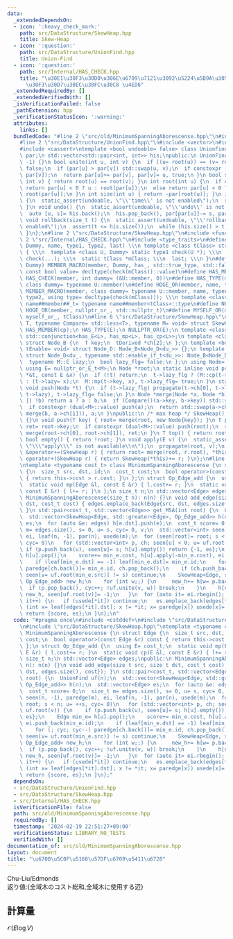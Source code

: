 ```yaml
---
data:
  _extendedDependsOn:
  - icon: ':heavy_check_mark:'
    path: src/DataStructure/SkewHeap.hpp
    title: Skew-Heap
  - icon: ':question:'
    path: src/DataStructure/UnionFind.hpp
    title: Union-Find
  - icon: ':question:'
    path: src/Internal/HAS_CHECK.hpp
    title: "\u30E1\u30F3\u30D0\u306E\u6709\u7121\u3092\u5224\u5B9A\u3059\u308B\u30C6\
      \u30F3\u30D7\u30EC\u30FC\u30C8 \u4ED6"
  _extendedRequiredBy: []
  _extendedVerifiedWith: []
  _isVerificationFailed: false
  _pathExtension: hpp
  _verificationStatusIcon: ':warning:'
  attributes:
    links: []
  bundledCode: "#line 2 \"src/old/MinimumSpanningAborescense.hpp\"\n#include <cstddef>\n\
    #line 2 \"src/DataStructure/UnionFind.hpp\"\n#include <vector>\n#include <algorithm>\n\
    #include <cassert>\ntemplate <bool undoable= false> class UnionFind {\n std::vector<int>\
    \ par;\n std::vector<std::pair<int, int>> his;\npublic:\n UnionFind(int n): par(n,\
    \ -1) {}\n bool unite(int u, int v) {\n  if ((u= root(u)) == (v= root(v))) return\
    \ false;\n  if (par[u] > par[v]) std::swap(u, v);\n  if constexpr (undoable) his.emplace_back(v,\
    \ par[v]);\n  return par[u]+= par[v], par[v]= u, true;\n }\n bool same(int u,\
    \ int v) { return root(u) == root(v); }\n int root(int u) {\n  if constexpr (undoable)\
    \ return par[u] < 0 ? u : root(par[u]);\n  else return par[u] < 0 ? u : par[u]=\
    \ root(par[u]);\n }\n int size(int u) { return -par[root(u)]; }\n int time() const\
    \ {\n  static_assert(undoable, \"\\'time\\' is not enabled\");\n  return his.size();\n\
    \ }\n void undo() {\n  static_assert(undoable, \"\\'undo\\' is not enabled\");\n\
    \  auto [u, s]= his.back();\n  his.pop_back(), par[par[u]]-= s, par[u]= s;\n }\n\
    \ void rollback(size_t t) {\n  static_assert(undoable, \"\\'rollback\\' is not\
    \ enabled\");\n  assert(t <= his.size());\n  while (his.size() > t) undo();\n\
    \ }\n};\n#line 2 \"src/DataStructure/SkewHeap.hpp\"\n#include <functional>\n#line\
    \ 2 \"src/Internal/HAS_CHECK.hpp\"\n#include <type_traits>\n#define MEMBER_MACRO(member,\
    \ Dummy, name, type1, type2, last) \\\n template <class tClass> struct name##member\
    \ { \\\n  template <class U, Dummy> static type1 check(U *); \\\n  static type2\
    \ check(...); \\\n  static tClass *mClass; \\\n  last; \\\n }\n#define HAS_CHECK(member,\
    \ Dummy) MEMBER_MACRO(member, Dummy, has_, std::true_type, std::false_type, static\
    \ const bool value= decltype(check(mClass))::value)\n#define HAS_MEMBER(member)\
    \ HAS_CHECK(member, int dummy= (&U::member, 0))\n#define HAS_TYPE(member) HAS_CHECK(member,\
    \ class dummy= typename U::member)\n#define HOGE_OR(member, name, type2) \\\n\
    \ MEMBER_MACRO(member, class dummy= typename U::member, name, typename U::member,\
    \ type2, using type= decltype(check(mClass))); \\\n template <class tClass> using\
    \ name##member##_t= typename name##member<tClass>::type\n#define NULLPTR_OR(member)\
    \ HOGE_OR(member, nullptr_or_, std::nullptr_t)\n#define MYSELF_OR(member) HOGE_OR(member,\
    \ myself_or_, tClass)\n#line 6 \"src/DataStructure/SkewHeap.hpp\"\ntemplate <typename\
    \ T, typename Compare= std::less<T>, typename M= void> struct SkewHeap {\n HAS_MEMBER(mp);\n\
    \ HAS_MEMBER(cp);\n HAS_TYPE(E);\n NULLPTR_OR(E);\n template <class L> using dual=\
    \ std::conjunction<has_E<L>, has_mp<L>, has_cp<L>>;\n template <class tDerived>\
    \ struct Node_B {\n  T key;\n  tDerived *ch[2];\n };\n template <bool du_, typename\
    \ tEnable= void> struct Node_D: Node_B<Node_D<du_>> {};\n template <bool du_>\
    \ struct Node_D<du_, typename std::enable_if_t<du_>>: Node_B<Node_D<du_>> {\n\
    \  typename M::E lazy;\n  bool lazy_flg= false;\n };\n using Node= Node_D<dual<M>::value>;\n\
    \ using E= nullptr_or_E_t<M>;\n Node *root;\n static inline void propagate(Node\
    \ *&t, const E &x) {\n  if (!t) return;\n  t->lazy_flg ? (M::cp(t->lazy, x), x)\
    \ : (t->lazy= x);\n  M::mp(t->key, x), t->lazy_flg= true;\n }\n static inline\
    \ void push(Node *t) {\n  if (t->lazy_flg) propagate(t->ch[0], t->lazy), propagate(t->ch[1],\
    \ t->lazy), t->lazy_flg= false;\n }\n Node *merge(Node *a, Node *b) {\n  if (!a\
    \ || !b) return a ? a : b;\n  if (Compare()(a->key, b->key)) std::swap(a, b);\n\
    \  if constexpr (dual<M>::value) push(a);\n  return std::swap(a->ch[0], a->ch[1]=\
    \ merge(b, a->ch[1])), a;\n }\npublic:\n /* max heap */ SkewHeap(): root(nullptr)\
    \ {}\n void push(T key) { root= merge(root, new Node{key}); }\n T pop() {\n  T\
    \ ret= root->key;\n  if constexpr (dual<M>::value) push(root);\n  return root=\
    \ merge(root->ch[0], root->ch[1]), ret;\n }\n T top() { return root->key; }\n\
    \ bool empty() { return !root; }\n void apply(E v) {\n  static_assert(dual<M>::value,\
    \ \"\\\"apply\\\" is not available\\n\");\n  propagate(root, v);\n }\n SkewHeap\
    \ &operator+=(SkewHeap r) { return root= merge(root, r.root), *this; }\n SkewHeap\
    \ operator+(SkewHeap r) { return SkewHeap(*this)+= r; }\n};\n#line 5 \"src/old/MinimumSpanningAborescense.hpp\"\
    \ntemplate <typename cost_t> class MinimumSpanningAborescense {\n struct Edge\
    \ {\n  size_t src, dst, id;\n  cost_t cost;\n  bool operator>(const Edge &r) const\
    \ { return this->cost > r.cost; }\n };\n struct Op_Edge_add {\n  using E= cost_t;\n\
    \  static void mp(Edge &l, const E &r) { l.cost+= r; }\n  static void cp(E &l,\
    \ const E &r) { l+= r; }\n };\n size_t n;\n std::vector<Edge> edges;\npublic:\n\
    \ MinimumSpanningAborescense(size_t n): n(n) {}\n void add_edge(size_t src, size_t\
    \ dst, cost_t cost) { edges.emplace_back(Edge{src, dst, edges.size(), cost});\
    \ }\n std::pair<cost_t, std::vector<Edge>> get_MSA(int root) {\n  UnionFind uf(n);\n\
    \  std::vector<SkewHeap<Edge, std::greater<Edge>, Op_Edge_add>> h(n);\n  std::vector<Edge>\
    \ es;\n  for (auto &e: edges) h[e.dst].push(e);\n  cost_t score= 0;\n  size_t\
    \ m= edges.size(), s= 0, u= s, cyc= 0, v;\n  std::vector<int> seen(n, -1), paredge(m),\
    \ ei, leaf(n, -1), par(n), usede(m);\n  for (seen[root]= root; s < n; u= ++s,\
    \ cyc= 0)\n   for (std::vector<int> p, ch; seen[u] < 0; u= uf.root(v)) {\n   \
    \ if (p.push_back(u), seen[u]= s; h[u].empty()) return {-1, es};\n    Edge min_e=\
    \ h[u].pop();\n    score+= min_e.cost, h[u].apply(-min_e.cost), ei.push_back(min_e.id);\n\
    \    if (leaf[min_e.dst] == -1) leaf[min_e.dst]= min_e.id;\n    for (; cyc; cyc--)\
    \ paredge[ch.back()]= min_e.id, ch.pop_back();\n    if (ch.push_back(min_e.id);\
    \ seen[v= uf.root(min_e.src)] != s) continue;\n    SkewHeap<Edge, std::greater<Edge>,\
    \ Op_Edge_add> new_h;\n    for (int w;;) {\n     new_h+= h[w= p.back()];\n   \
    \  if (p.pop_back(), cyc++; !uf.unite(v, w)) break;\n    }\n    h[uf.root(v)]=\
    \ new_h, seen[uf.root(v)]= -1;\n   }\n  for (auto it= ei.rbegin(); it != ei.rend();\
    \ it++) {\n   if (usede[*it]) continue;\n   es.emplace_back(edges[*it]);\n   for\
    \ (int x= leaf[edges[*it].dst]; x != *it; x= paredge[x]) usede[x]= 1;\n  }\n \
    \ return {score, es};\n }\n};\n"
  code: "#pragma once\n#include <cstddef>\n#include \"src/DataStructure/UnionFind.hpp\"\
    \n#include \"src/DataStructure/SkewHeap.hpp\"\ntemplate <typename cost_t> class\
    \ MinimumSpanningAborescense {\n struct Edge {\n  size_t src, dst, id;\n  cost_t\
    \ cost;\n  bool operator>(const Edge &r) const { return this->cost > r.cost; }\n\
    \ };\n struct Op_Edge_add {\n  using E= cost_t;\n  static void mp(Edge &l, const\
    \ E &r) { l.cost+= r; }\n  static void cp(E &l, const E &r) { l+= r; }\n };\n\
    \ size_t n;\n std::vector<Edge> edges;\npublic:\n MinimumSpanningAborescense(size_t\
    \ n): n(n) {}\n void add_edge(size_t src, size_t dst, cost_t cost) { edges.emplace_back(Edge{src,\
    \ dst, edges.size(), cost}); }\n std::pair<cost_t, std::vector<Edge>> get_MSA(int\
    \ root) {\n  UnionFind uf(n);\n  std::vector<SkewHeap<Edge, std::greater<Edge>,\
    \ Op_Edge_add>> h(n);\n  std::vector<Edge> es;\n  for (auto &e: edges) h[e.dst].push(e);\n\
    \  cost_t score= 0;\n  size_t m= edges.size(), s= 0, u= s, cyc= 0, v;\n  std::vector<int>\
    \ seen(n, -1), paredge(m), ei, leaf(n, -1), par(n), usede(m);\n  for (seen[root]=\
    \ root; s < n; u= ++s, cyc= 0)\n   for (std::vector<int> p, ch; seen[u] < 0; u=\
    \ uf.root(v)) {\n    if (p.push_back(u), seen[u]= s; h[u].empty()) return {-1,\
    \ es};\n    Edge min_e= h[u].pop();\n    score+= min_e.cost, h[u].apply(-min_e.cost),\
    \ ei.push_back(min_e.id);\n    if (leaf[min_e.dst] == -1) leaf[min_e.dst]= min_e.id;\n\
    \    for (; cyc; cyc--) paredge[ch.back()]= min_e.id, ch.pop_back();\n    if (ch.push_back(min_e.id);\
    \ seen[v= uf.root(min_e.src)] != s) continue;\n    SkewHeap<Edge, std::greater<Edge>,\
    \ Op_Edge_add> new_h;\n    for (int w;;) {\n     new_h+= h[w= p.back()];\n   \
    \  if (p.pop_back(), cyc++; !uf.unite(v, w)) break;\n    }\n    h[uf.root(v)]=\
    \ new_h, seen[uf.root(v)]= -1;\n   }\n  for (auto it= ei.rbegin(); it != ei.rend();\
    \ it++) {\n   if (usede[*it]) continue;\n   es.emplace_back(edges[*it]);\n   for\
    \ (int x= leaf[edges[*it].dst]; x != *it; x= paredge[x]) usede[x]= 1;\n  }\n \
    \ return {score, es};\n }\n};"
  dependsOn:
  - src/DataStructure/UnionFind.hpp
  - src/DataStructure/SkewHeap.hpp
  - src/Internal/HAS_CHECK.hpp
  isVerificationFile: false
  path: src/old/MinimumSpanningAborescense.hpp
  requiredBy: []
  timestamp: '2024-02-19 22:51:27+09:00'
  verificationStatus: LIBRARY_NO_TESTS
  verifiedWith: []
documentation_of: src/old/MinimumSpanningAborescense.hpp
layout: document
title: "\u6700\u5C0F\u5168\u57DF\u6709\u5411\u6728"
---
```

Chu-Liu/Edmonds \
返り値:{全域木のコスト総和,全域木に使用する辺}
## 計算量
$\mathcal{O}(E \log V)$